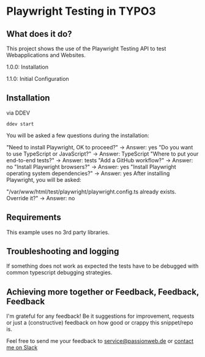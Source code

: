 # Playwright Testing in TYPO3

## What does it do?

This project shows the use of the Playwright Testing API to test Webapplications and Websites.

1.0.0: Installation

1.1.0: Initial Configuration

## Installation

via DDEV

    ddev start

You will be asked a few questions during the installation:

"Need to install Playwright, OK to proceed?" -> Answer: yes
"Do you want to use TypeScript or JavaScript?" -> Answer: TypeScript
"Where to put your end-to-end tests?" -> Answer: tests
"Add a GitHub workflow?" -> Answer: no
"Install Playwright browsers?" -> Answer: yes
"Install Playwright operating system dependencies?" -> Answer: yes
After installing Playwright, you will be asked:

"/var/www/html/test/playwright/playwright.config.ts already exists. Override it?" -> Answer: no

## Requirements

This example uses no 3rd party libraries.

## Troubleshooting and logging

If something does not work as expected the tests have to be debugged with common typescript debugging strategies.

## Achieving more together or Feedback, Feedback, Feedback

I'm grateful for any feedback! Be it suggestions for improvement, requests or just a (constructive) feedback on how good or crappy this snippet/repo is.

Feel free to send me your feedback to [service@passionweb.de](mailto:service@passionweb.de "Send Feedback") or [contact me on Slack](https://typo3.slack.com/team/U02FG49J4TG "Contact me on Slack")
